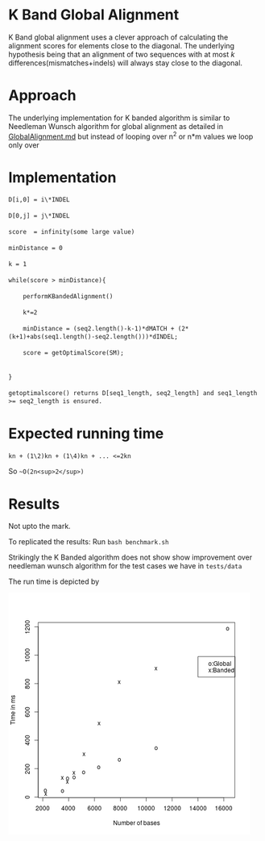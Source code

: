 K Band Global Alignment
=============================


K Band global alignment uses a clever approach
of calculating the alignment scores for elements
close to the diagonal. The underlying hypothesis
being that an alignment of two sequences
with at most _k_ differences(mismatches+indels)
will always stay close to the diagonal.

Approach
=================

The underlying implementation for K banded
algorithm is similar to Needleman Wunsch algorithm for global
alignment as detailed in [GlobalAlignment.md](./GlobalAlignment.md) but
instead of looping over n<sup>2</sup> or n\*m values
we loop only over


Implementation
=====================
```
D[i,0] = i\*INDEL

D[0,j] = j\*INDEL

score  = infinity(some large value)

minDistance = 0

k = 1

while(score > minDistance){

    performKBandedAlignment()

    k*=2

    minDistance = (seq2.length()-k-1)*dMATCH + (2*(k+1)+abs(seq1.length()-seq2.length()))*dINDEL;

    score = getOptimalScore(SM);


}

getoptimalscore() returns D[seq1_length, seq2_length] and seq1_length >= seq2_length is ensured.

```

Expected running time
==============================

`kn + (1\2)kn + (1\4)kn + ... <=2kn`

So `~O(2n<sup>2</sup>)`

Results
================
Not upto the mark.

To replicated the results: Run `bash benchmark.sh`

Strikingly the K Banded algorithm does not show show improvement over 
needleman wunsch algorithm for the test cases we have in `tests/data`

The run time is depicted by

![plot](./comparison.png)

